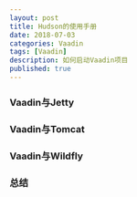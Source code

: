 ```yaml
---
layout: post
title: Hudson的使用手册
date: 2018-07-03
categories: Vaadin
tags: [Vaadin]
description: 如何启动Vaadin项目
published: true
---
```


### Vaadin与Jetty

### Vaadin与Tomcat

### Vaadin与Wildfly

### 总结
